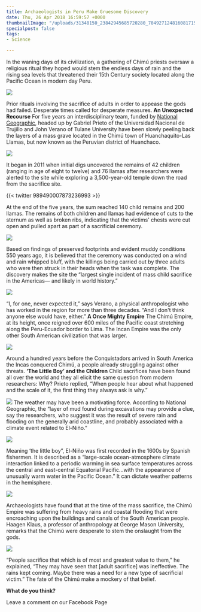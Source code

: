 ```yaml
---
title: Archaeologists in Peru Make Gruesome Discovery
date: Thu, 26 Apr 2018 16:59:57 +0000
thumbnailImage: "/uploads/31348150_23842945685720280_7049271248160817152_n.png.jpg"
specialpost: false
tags:
- Science

---
```

In the waning days of its civilization, a gathering of Chimú priests oversaw a religious ritual they hoped would stem the endless days of rain and the rising sea levels that threatened their 15th Century society located along the Pacific Ocean in modern day Peru. 

[![](http://newsattorneys.staging.wpengine.com/wp-content/uploads/2018/04/chimu-people.jpg)](http://newsattorneys.staging.wpengine.com/wp-content/uploads/2018/04/chimu-people.jpg) 

Prior rituals involving the sacrifice of adults in order to appease the gods had failed. Desperate times called for desperate measures. **An Unexpected Recourse** For five years an interdisciplinary team, funded by [National Geographic](https://news.nationalgeographic.com/2018/04/mass-child-human-animal-sacrifice-peru-chimu-science/), headed up by Gabriel Prieto of the Universidad Nacional de Trujillo and John Verano of Tulane University have been slowly peeling back the layers of a mass grave located in the Chimú town of Huanchaquito-Las Llamas, but now known as the Peruvian district of Huanchaco. 

[![](http://newsattorneys.staging.wpengine.com/wp-content/uploads/2018/04/chimu-dig-1024x685.jpg)](http://newsattorneys.staging.wpengine.com/wp-content/uploads/2018/04/chimu-dig.jpg) 

It began in 2011 when initial digs uncovered the remains of 42 children (ranging in age of eight to twelve) and 76 llamas after researchers were alerted to the site while exploring a 3,500-year-old temple down the road from the sacrifice site. 

{{< twitter 989490007873236993 >}}

At the end of the five years, the sum reached 140 child remains and 200 llamas. The remains of both children and llamas had evidence of cuts to the sternum as well as broken ribs, indicating that the victims' chests were cut open and pulled apart as part of a sacrificial ceremony. 

[![](http://newsattorneys.staging.wpengine.com/wp-content/uploads/2018/04/childsacrifice1.jpg)](http://newsattorneys.staging.wpengine.com/wp-content/uploads/2018/04/childsacrifice1.jpg) 

Based on findings of preserved footprints and evident muddy conditions 550 years ago, it is believed that the ceremony was conducted on a wind and rain whipped bluff, with the killings being carried out by three adults who were then struck in their heads when the task was complete. The discovery makes the site the “largest single incident of mass child sacrifice in the Americas— and likely in world history.”

[![](http://newsattorneys.staging.wpengine.com/wp-content/uploads/2018/04/chimu-bones-768x1024.jpg)](http://newsattorneys.staging.wpengine.com/wp-content/uploads/2018/04/chimu-bones.jpg) 

“I, for one, never expected it,” says Verano, a physical anthropologist who has worked in the region for more than three decades. “And I don't think anyone else would have, either.” **A Once Mighty Empire** The Chimú Empire, at its height, once reigned over 600 miles of the Pacific coast stretching along the Peru-Ecuador border to Lima. The Incan Empire was the only other South American civilization that was larger.

[![](http://newsattorneys.staging.wpengine.com/wp-content/uploads/2018/04/chimu-map-862x1024.jpg)](http://newsattorneys.staging.wpengine.com/wp-content/uploads/2018/04/chimu-map.jpg) 

Around a hundred years before the Conquistadors arrived in South America the Incas conquered Chimú, a people already struggling against other threats. **‘The Little Boy’ and the Children** Child sacrifices have been found all over the world and they all elicit the same question from modern researchers: Why? Prieto replied, “When people hear about what happened and the scale of it, the first thing they always ask is why.” 

[![](http://newsattorneys.staging.wpengine.com/wp-content/uploads/2018/04/chimu-bones2-1024x675.jpg)](http://newsattorneys.staging.wpengine.com/wp-content/uploads/2018/04/chimu-bones2.jpg) The weather may have been a motivating force. According to National Geographic, the “layer of mud found during excavations may provide a clue, say the researchers, who suggest it was the result of severe rain and flooding on the generally arid coastline, and probably associated with a climate event related to El-Niño.” 

[![](http://newsattorneys.staging.wpengine.com/wp-content/uploads/2018/04/elnino.jpg)](http://newsattorneys.staging.wpengine.com/wp-content/uploads/2018/04/elnino.jpg) 

Meaning ‘the little boy”, El-Niño was first recorded in the 1600s by Spanish fishermen. It is described as a “large-scale ocean-atmosphere climate interaction linked to a periodic warming in sea surface temperatures across the central and east-central Equatorial Pacific…with the appearance of unusually warm water in the Pacific Ocean.” It can dictate weather patterns in the hemisphere. 

[![](http://newsattorneys.staging.wpengine.com/wp-content/uploads/2018/04/chimu-people2.jpg)](http://newsattorneys.staging.wpengine.com/wp-content/uploads/2018/04/chimu-people2.jpg) 

Archaeologists have found that at the time of the mass sacrifice, the Chimú Empire was suffering from heavy rains and coastal flooding that were encroaching upon the buildings and canals of the South American people. Haagen Klaus, a professor of anthropology at George Mason University, remarks that the Chimú were desperate to stem the onslaught from the gods. 

[![](http://newsattorneys.staging.wpengine.com/wp-content/uploads/2018/04/chimu-people4.jpg)](http://newsattorneys.staging.wpengine.com/wp-content/uploads/2018/04/chimu-people4.jpg) 

“People sacrifice that which is of most and greatest value to them,” he explained, “They may have seen that \[adult sacrifice\] was ineffective. The rains kept coming. Maybe there was a need for a new type of sacrificial victim.” The fate of the Chimú make a mockery of that belief.

**What do you think?**

Leave a comment on our Facebook Page